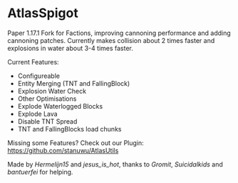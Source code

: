 AtlasSpigot
==========================

Paper 1.17.1 Fork for Factions, improving cannoning performance and adding cannoning patches.
Currently makes collision about 2 times faster and explosions in water about 3-4 times faster.

Current Features:
- Configureable
- Entity Merging (TNT and FallingBlock)
- Explosion Water Check
- Other Optimisations
- Explode Waterlogged Blocks
- Explode Lava
- Disable TNT Spread
- TNT and FallingBlocks load chunks

Missing some Features?
Check out our Plugin:
https://github.com/stanuwu/AtlasUtils

Made by _Hermelijn15_ and _jesus_is_hot_, thanks to _Gromit_, _Suicidalkids_ and _bantuerfei_ for helping.
